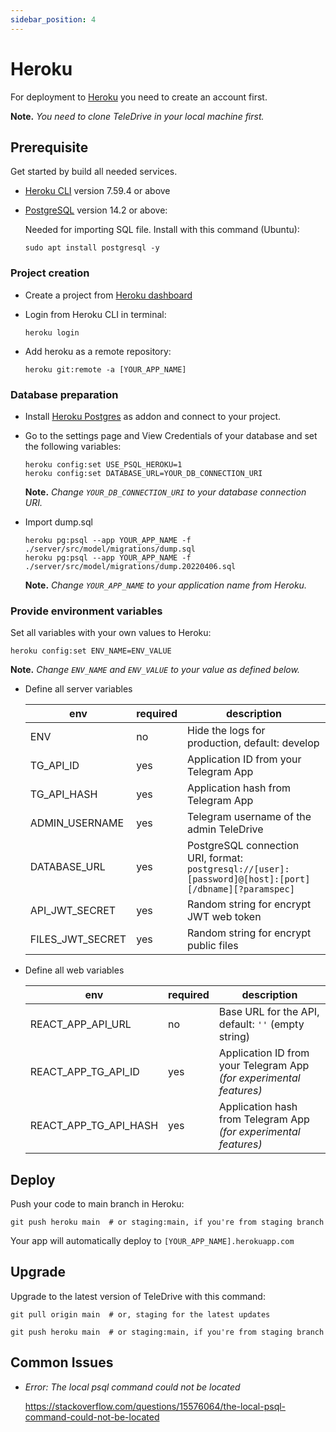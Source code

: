 ```yaml
---
sidebar_position: 4
---
```


# Heroku

For deployment to [Heroku](https://heroku.com/) you need to create an account first.

**Note.** *You need to clone TeleDrive in your local machine first.*

## Prerequisite

Get started by build all needed services.

- [Heroku CLI](https://devcenter.heroku.com/articles/heroku-cli) version 7.59.4 or above

- [PostgreSQL](https://www.postgresql.org/) version 14.2 or above:

  Needed for importing SQL file. Install with this command (Ubuntu):

  ```shell
  sudo apt install postgresql -y
  ```

### Project creation

- Create a project from [Heroku dashboard](https://dashboard.heroku.com/apps)
- Login from Heroku CLI in terminal:

  ```shell
  heroku login
  ```
- Add heroku as a remote repository:

  ```shell
  heroku git:remote -a [YOUR_APP_NAME]
  ```

### Database preparation

- Install [Heroku Postgres](https://elements.heroku.com/addons/heroku-postgresql) as addon and connect to your project.
- Go to the settings page and View Credentials of your database and set the following variables:

  ```shell
  heroku config:set USE_PSQL_HEROKU=1
  heroku config:set DATABASE_URL=YOUR_DB_CONNECTION_URI
  ```

  **Note.** *Change `YOUR_DB_CONNECTION_URI` to your database connection URI.*

- Import dump.sql

  ```shell
  heroku pg:psql --app YOUR_APP_NAME -f ./server/src/model/migrations/dump.sql
  heroku pg:psql --app YOUR_APP_NAME -f ./server/src/model/migrations/dump.20220406.sql
  ```

  **Note.** *Change `YOUR_APP_NAME` to your application name from Heroku.*

### Provide environment variables

Set all variables with your own values to Heroku:

```shell
heroku config:set ENV_NAME=ENV_VALUE
```

**Note.** *Change `ENV_NAME` and `ENV_VALUE` to your value as defined below.*

- Define all server variables

  | env                    | required | description                                           |
  | ---------------------- | -------- | ----------------------------------------------------- |
  | ENV                    | no       | Hide the logs for production, default: develop        |
  | TG_API_ID              | yes      | Application ID from your Telegram App                 |
  | TG_API_HASH            | yes      | Application hash from Telegram App                    |
  | ADMIN_USERNAME         | yes      | Telegram username of the admin TeleDrive              |
  | DATABASE_URL           | yes      | PostgreSQL connection URI, format: `postgresql://[user]:[password]@[host]:[port][/dbname][?paramspec]` |
  | API_JWT_SECRET         | yes      | Random string for encrypt JWT web token               |
  | FILES_JWT_SECRET       | yes      | Random string for encrypt public files                |

- Define all web variables

  | env                   | required | description                                                       |
  | --------------------- | -------- | ----------------------------------------------------------------- |
  | REACT_APP_API_URL     | no       | Base URL for the API, default: `''` (empty string)                |
  | REACT_APP_TG_API_ID   | yes      | Application ID from your Telegram App *(for experimental features)* |
  | REACT_APP_TG_API_HASH | yes      | Application hash from Telegram App  *(for experimental features)*   |

## Deploy

Push your code to main branch in Heroku:

```shell
git push heroku main  # or staging:main, if you're from staging branch
```

Your app will automatically deploy to `[YOUR_APP_NAME].herokuapp.com`

## Upgrade

Upgrade to the latest version of TeleDrive with this command:

```shell
git pull origin main  # or, staging for the latest updates

git push heroku main  # or staging:main, if you're from staging branch
```

## Common Issues

- *Error: The local psql command could not be located*

  https://stackoverflow.com/questions/15576064/the-local-psql-command-could-not-be-located